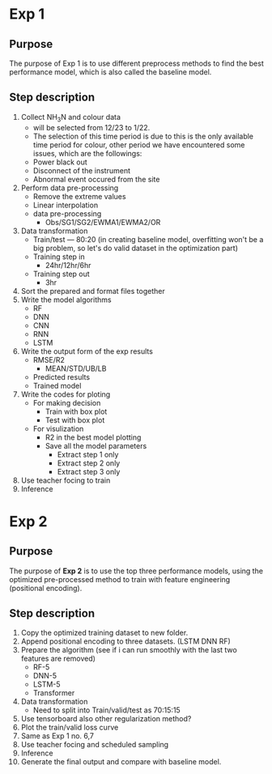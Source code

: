 # Exp 1
## Purpose
The purpose of Exp 1 is to use different preprocess methods to find the best performance model, which is also called the baseline model.
## Step description
1. Collect NH$_{3}$N and colour data
   * will be selected from 12/23 to 1/22.
   * The selection of this time period is due to this is the only available time period for colour, other period we have encountered some issues, which are the followings:
   * Power black out
   * Disconnect of the instrument
   * Abnormal event occured from the site
2. Perform data pre-processing
   * Remove the extreme values
   * Linear interpolation
   * data pre-processing
     * Obs/SG1/SG2/EWMA1/EWMA2/OR
3. Data transformation
   * Train/test — 80:20 (in creating baseline model, overfitting won't be a big problem, so let's do valid dataset in the optimization part)
    * Training step in
       * 24hr/12hr/6hr
     * Training step out
       * 3hr
4. Sort the prepared and format files together
5. Write the model algorithms
   * RF
   * DNN
   * CNN
   * RNN
   * LSTM
6. Write the output form of the exp results
   * RMSE/R2
     * MEAN/STD/UB/LB
   * Predicted results
   * Trained model
7. Write the codes for ploting
   * For making decision
     * Train with box plot
     * Test with box plot
   * For visulization
     * R2 in the best model plotting
     * Save all the model parameters
       * Extract step 1 only
       * Extract step 2 only
       * Extract step 3 only
8. Use teacher focing to train
9. Inference
# Exp 2
## Purpose
The purpose of __Exp 2__ is to use the top three performance models, using the optimized pre-processed method to train with feature engineering (positional encoding).
## Step description
1. Copy the optimized training dataset to new folder.
2. Append positional encoding to three datasets. (LSTM DNN RF)
3. Prepare the algorithm (see if i can run smoothly with the last two features are removed)
   * RF-5
   * DNN-5
   * LSTM-5
   * Transformer
4. Data transformation
   * Need to split into Train/valid/test as 70:15:15
5. Use tensorboard also other regularization method?
6. Plot the train/valid loss curve
7. Same as Exp 1 no. 6,7
8. Use teacher focing and scheduled sampling
9. Inference
10. Generate the final output and compare with baseline model.
